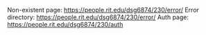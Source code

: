 Non-existent page: https://people.rit.edu/dsg6874/230/error/
Error directory: https://people.rit.edu/dsg6874/230/error/
Auth page: https://people.rit.edu/dsg6874/230/auth
